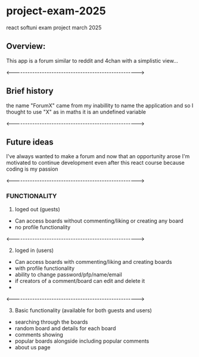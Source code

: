 
# project-exam-2025
react softuni exam project march 2025

## Overview: 
This app is a forum similar to reddit and 4chan with a simplistic view...

<---------------------------------------------------->

## Brief history
the name "ForumX" came from my inabillity to name the application
and so I thought to use "X" as in maths it is an undefined variable

<---------------------------------------------------->

## Future ideas
I've always wanted to make a forum and now that an opportunity arose
I'm motivated to continue development even after this react course
because coding is my passion

<---------------------------------------------------->

### FUNCTIONALITY

1. loged out (guests)
- Can access boards without commenting/liking or creating any board
- no profile functionality

<---------------------------------------------------->

2. loged in (users)
- Can access boards with commenting/liking and creating boards
- with profile functionality
- ability to change password/pfp/name/email
- if creators of a comment/board can edit and delete it
- 
<---------------------------------------------------->

3. Basic functionality (available for both guests and users)
- searching through the boards
- random board and details for each board
- comments showing
- popular boards alongside including popular comments
- about us page
